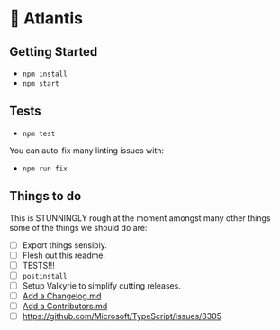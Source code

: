 # 🔱 Atlantis

## Getting Started

- `npm install`
- `npm start`

## Tests

- `npm test`

You can auto-fix many linting issues with:

- `npm run fix`

## Things to do
This is STUNNINGLY rough at the moment amongst many other things some of the things we should do are:
- [ ] Export things sensibly.
- [ ] Flesh out this readme.
- [ ] TESTS!!!
- [ ] `postinstall`
- [ ] Setup Valkyrie to simplify cutting releases.
- [ ] [Add a Changelog.md](https://keepachangelog.com/en/1.0.0/)
- [ ] [Add a Contributors.md](https://help.github.com/articles/setting-guidelines-for-repository-contributors/)
- [ ] https://github.com/Microsoft/TypeScript/issues/8305
